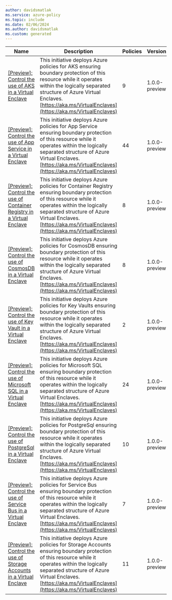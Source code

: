 ```yaml
---
author: davidsmatlak
ms.service: azure-policy
ms.topic: include
ms.date: 02/06/2024
ms.author: davidsmatlak
ms.custom: generated
---
```


|Name |Description |Policies |Version |
|---|---|---|---|
|[\[Preview\]: Control the use of AKS in a Virtual Enclave](https://github.com/Azure/azure-policy/blob/master/built-in-policies/policySetDefinitions/VirtualEnclaves/AKSInitiative.json) |This initiative deploys Azure policies for AKS ensuring boundary protection of this resource while it operates within the logically separated structure of Azure Virtual Enclaves. [https://aka.ms/VirtualEnclaves](https://aka.ms/VirtualEnclaves) |9 |1.0.0-preview |
|[\[Preview\]: Control the use of App Service in a Virtual Enclave](https://github.com/Azure/azure-policy/blob/master/built-in-policies/policySetDefinitions/VirtualEnclaves/AppServiceInitiative.json) |This initiative deploys Azure policies for App Service ensuring boundary protection of this resource while it operates within the logically separated structure of Azure Virtual Enclaves. [https://aka.ms/VirtualEnclaves](https://aka.ms/VirtualEnclaves) |44 |1.0.0-preview |
|[\[Preview\]: Control the use of Container Registry in a Virtual Enclave](https://github.com/Azure/azure-policy/blob/master/built-in-policies/policySetDefinitions/VirtualEnclaves/ContainerRegistryInitiative.json) |This initiative deploys Azure policies for Container Registry ensuring boundary protection of this resource while it operates within the logically separated structure of Azure Virtual Enclaves. [https://aka.ms/VirtualEnclaves](https://aka.ms/VirtualEnclaves) |8 |1.0.0-preview |
|[\[Preview\]: Control the use of CosmosDB in a Virtual Enclave](https://github.com/Azure/azure-policy/blob/master/built-in-policies/policySetDefinitions/VirtualEnclaves/CosmosDBInitiative.json) |This initiative deploys Azure policies for CosmosDB ensuring boundary protection of this resource while it operates within the logically separated structure of Azure Virtual Enclaves. [https://aka.ms/VirtualEnclaves](https://aka.ms/VirtualEnclaves) |8 |1.0.0-preview |
|[\[Preview\]: Control the use of Key Vault in a Virtual Enclave](https://github.com/Azure/azure-policy/blob/master/built-in-policies/policySetDefinitions/VirtualEnclaves/KeyVaultInitiative.json) |This initiative deploys Azure policies for Key Vaults ensuring boundary protection of this resource while it operates within the logically separated structure of Azure Virtual Enclaves. [https://aka.ms/VirtualEnclaves](https://aka.ms/VirtualEnclaves) |2 |1.0.0-preview |
|[\[Preview\]: Control the use of Microsoft SQL in a Virtual Enclave](https://github.com/Azure/azure-policy/blob/master/built-in-policies/policySetDefinitions/VirtualEnclaves/MSSqlInitiative.json) |This initiative deploys Azure policies for Microsoft SQL ensuring boundary protection of this resource while it operates within the logically separated structure of Azure Virtual Enclaves. [https://aka.ms/VirtualEnclaves](https://aka.ms/VirtualEnclaves) |24 |1.0.0-preview |
|[\[Preview\]: Control the use of PostgreSql in a Virtual Enclave](https://github.com/Azure/azure-policy/blob/master/built-in-policies/policySetDefinitions/VirtualEnclaves/PostgreSqlInitiative.json) |This initiative deploys Azure policies for PostgreSql ensuring boundary protection of this resource while it operates within the logically separated structure of Azure Virtual Enclaves. [https://aka.ms/VirtualEnclaves](https://aka.ms/VirtualEnclaves) |10 |1.0.0-preview |
|[\[Preview\]: Control the use of Service Bus in a Virtual Enclave](https://github.com/Azure/azure-policy/blob/master/built-in-policies/policySetDefinitions/VirtualEnclaves/ServiceBusInitiative.json) |This initiative deploys Azure policies for Service Bus ensuring boundary protection of this resource while it operates within the logically separated structure of Azure Virtual Enclaves. [https://aka.ms/VirtualEnclaves](https://aka.ms/VirtualEnclaves) |7 |1.0.0-preview |
|[\[Preview\]: Control the use of Storage Accounts in a Virtual Enclave](https://github.com/Azure/azure-policy/blob/master/built-in-policies/policySetDefinitions/VirtualEnclaves/StorageAccountInitiative.json) |This initiative deploys Azure policies for Storage Accounts ensuring boundary protection of this resource while it operates within the logically separated structure of Azure Virtual Enclaves. [https://aka.ms/VirtualEnclaves](https://aka.ms/VirtualEnclaves) |11 |1.0.0-preview |

